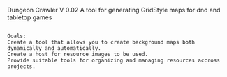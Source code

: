 Dungeon Crawler V 0.02
A tool for generating GridStyle maps for dnd and tabletop games
~~~~~~~~~~~~~~~~~~~~~~~~~~~~~~~~~

Goals:
Create a tool that allows you to create background maps both dynamically and automatically.
Create a host for resource images to be used. 
Provide suitable tools for organizing and managing resources accross projects.